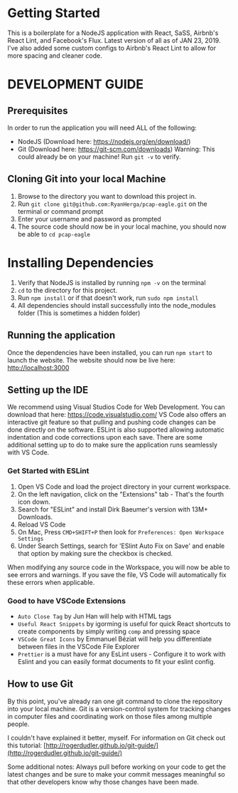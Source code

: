 # Getting Started
This is a boilerplate for a NodeJS application with React, SaSS, Airbnb's React Lint, and Facebook's Flux. Latest version of all as of JAN 23, 2019. I've also added some custom configs to Airbnb's React Lint to allow for more spacing and cleaner code.

# DEVELOPMENT GUIDE
## Prerequisites
In order to run the application you will need ALL of the following:

* NodeJS (Download here: https://nodejs.org/en/download/)
* Git (Download here: https://git-scm.com/downloads) Warning: This could already be on your machine! Run `git -v` to verify.

## Cloning Git into your local Machine
1. Browse to the directory you want to download this project in.
2. Run `git clone git@github.com:RyanHerga/pcap-eagle.git` on the terminal or command prompt
3. Enter your username and password as prompted
4. The source code should now be in your local machine, you should now be able to `cd pcap-eagle`

# Installing Dependencies
1. Verify that NodeJS is installed by running ``npm -v`` on the terminal
2. `cd` to the directory for this project.
3. Run `npm install` or if that doesn't work, run `sudo npm install`
4. All dependencies should install successfully into the node_modules folder (This is sometimes a hidden folder)

## Running the application
Once the dependencies have been installed, you can run `npm start` to launch the website.
The website should now be live here:  [http://localhost:3000](http://localhost:3000)

## Setting up the IDE
We recommend using Visual Studios Code for Web Development. You can download that here: https://code.visualstudio.com/
VS Code also offers an interactive git feature so that pulling and pushing code changes can be done directly on the software. ESLint is also supported allowing automatic indentation and code corrections upon each save. There are some additional setting up to do to make sure the application runs seamlessly with VS Code.

### Get Started with ESLint
1. Open VS Code and load the project directory in your current workspace.
2. On the left navigation, click on the "Extensions" tab - That's the fourth icon down.
3. Search for "ESLint" and install Dirk Baeumer's version with 13M+ Downloads.
4. Reload VS Code
5. On Mac, Press `CMD+SHIFT+P` then look for `Preferences: Open Workspace Settings`
6. Under Search Settings, search for 'ESlint Auto Fix on Save' and enable that option by making sure the checkbox is checked.

When modifying any source code in the Workspace, you will now be able to see errors and warnings. If you save the file, VS Code will automatically fix these errors when applicable.

### Good to have VSCode Extensions
* `Auto Close Tag` by Jun Han will help with HTML tags
* `Useful React Snippets` by igorming is useful for quick React shortcuts to create components by simply writing `comp` and pressing space
* `VSCode Great Icons` by Emmanuel Béziat will help you differentiate between files in the VSCode File Explorer
* `Prettier` is a must have for any EsLint users - Configure it to work with Eslint and you can easily format documents to fit your eslint config.

## How to use Git
By this point, you've already ran one git command to clone the repository into your local machine. Git is a version-control system for tracking changes in computer files and coordinating work on those files among multiple people. 

I couldn't have explained it better, myself. For information on Git check out this tutorial: [http://rogerdudler.github.io/git-guide/](http://rogerdudler.github.io/git-guide/)

Some additional notes: Always pull before working on your code to get the latest changes and be sure to make your commit messages meaningful so that other developers know why those changes have been made.
